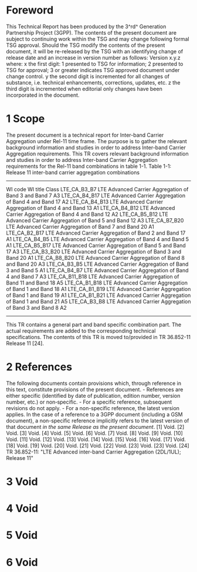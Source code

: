 # Foreword
This Technical Report has been produced by the 3^rd^ Generation Partnership
Project (3GPP).
The contents of the present document are subject to continuing work within the
TSG and may change following formal TSG approval. Should the TSG modify the
contents of the present document, it will be re-released by the TSG with an
identifying change of release date and an increase in version number as
follows:
Version x.y.z
where:
x the first digit:
1 presented to TSG for information;
2 presented to TSG for approval;
3 or greater indicates TSG approved document under change control.
y the second digit is incremented for all changes of substance, i.e. technical
enhancements, corrections, updates, etc.
z the third digit is incremented when editorial only changes have been
incorporated in the document.
# 1 Scope
The present document is a technical report for Inter-band Carrier Aggregation
under Rel-11 time frame. The purpose is to gather the relevant background
information and studies in order to address Inter-band Carrier Aggregation
requirements.
This TR covers relevant background information and studies in order to address
Inter-band Carrier Aggregation requirements for the Rel-11 band combinations
in table 1-1.
Table 1-1: Release 11 inter-band carrier aggregation combinations
* * *
WI code WI title Class LTE_CA_B3_B7 LTE Advanced Carrier Aggregation of Band 3
and Band 7 A3 LTE_CA_B4_B17 LTE Advanced Carrier Aggregation of Band 4 and
Band 17 A2 LTE_CA_B4_B13 LTE Advanced Carrier Aggregation of Band 4 and Band
13 A1 LTE_CA_B4_B12 LTE Advanced Carrier Aggregation of Band 4 and Band 12 A2
LTE_CA_B5_B12 LTE Advanced Carrier Aggregation of Band 5 and Band 12 A3
LTE_CA_B7_B20 LTE Advanced Carrier Aggregation of Band 7 and Band 20 A1
LTE_CA_B2_B17 LTE Advanced Carrier Aggregation of Band 2 and Band 17 A1
LTE_CA_B4_B5 LTE Advanced Carrier Aggregation of Band 4 and Band 5 A1
LTE_CA_B5_B17 LTE Advanced Carrier Aggregation of Band 5 and Band 17 A3
LTE_CA_B3_B20 LTE Advanced Carrier Aggregation of Band 3 and Band 20 A1
LTE_CA_B8_B20 LTE Advanced Carrier Aggregation of Band 8 and Band 20 A3
LTE_CA_B3_B5 LTE Advanced Carrier Aggregation of Band 3 and Band 5 A1
LTE_CA_B4_B7 LTE Advanced Carrier Aggregation of Band 4 and Band 7 A3
LTE_CA_B11_B18 LTE Advanced Carrier Aggregation of Band 11 and Band 18 A5
LTE_CA_B1_B18 LTE Advanced Carrier Aggregation of Band 1 and Band 18 A1
LTE_CA_B1_B19 LTE Advanced Carrier Aggregation of Band 1 and Band 19 A1
LTE_CA_B1_B21 LTE Advanced Carrier Aggregation of Band 1 and Band 21 A5
LTE_CA_B3_B8 LTE Advanced Carrier Aggregation of Band 3 and Band 8 A2
* * *
This TR contains a general part and band specific combination part. The actual
requirements are added to the corresponding technical specifications.
The contents of this TR is moved to/provided in TR 36.852-11 Release 11 [24].
# 2 References
The following documents contain provisions which, through reference in this
text, constitute provisions of the present document.
\- References are either specific (identified by date of publication, edition
number, version number, etc.) or non‑specific.
\- For a specific reference, subsequent revisions do not apply.
\- For a non-specific reference, the latest version applies. In the case of a
reference to a 3GPP document (including a GSM document), a non-specific
reference implicitly refers to the latest version of that document _in the
same Release as the present document_.
[1] Void.
[2] Void.
[3] Void.
[4] Void.
[5] Void.
[6] Void.
[7] Void.
[8] Void.
[9] Void.
[10] Void.
[11] Void.
[12] Void.
[13] Void.
[14] Void.
[15] Void.
[16] Void.
[17] Void.
[18] Void.
[19] Void.
[20] Void.
[21] Void.
[22] Void.
[23] Void.
[23] Void.
[24] TR 36.852-11: \"LTE Advanced inter-band Carrier Aggregation (2DL/1UL);
Release 11\"
# 3 Void
# 4 Void
# 5 Void
# 6 Void
#